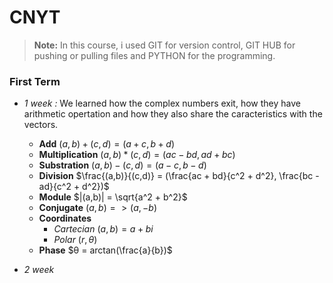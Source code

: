 # CNYT

> **Note:** In this course, i used GIT for version control, GIT HUB for pushing or pulling files and PYTHON for the programming.

### First Term

* *1 week :*
We learned how the complex numbers exit, how they have arithmetic opertation and how they also share the caracteristics with the vectors.

    - **Add**
        $(a,b) + (c,d) = (a+c,b+d)$
    - **Multiplication**
        $(a,b) * (c,d) = (ac - bd, ad + bc)$
    - **Substration**
        $(a,b) - (c,d) = (a - c, b - d)$
    - **Division**
        $\frac{(a,b)}{(c,d)} = (\frac{ac + bd}{c^2 + d^2}, \frac{bc - ad}{c^2 + d^2})$
    - **Module**
        $|(a,b)| = \sqrt{a^2 + b^2}$
    - **Conjugate**
        $(a,b) => (a,-b)$
    - **Coordinates**
        - *Cartecian*
        $(a,b) = a + bi$
        - *Polar*
        $(r,θ)$
    - **Phase**
        $θ = arctan(\frac{a}{b})$

* *2 week*